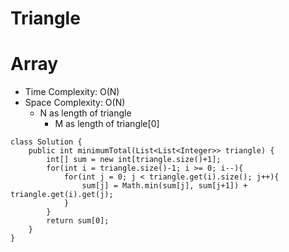 # Triangle

# Array

- Time Complexity: O(N)
- Space Complexity: O(N)
  - N as length of triangle
    - M as length of triangle[0]

```
class Solution {
    public int minimumTotal(List<List<Integer>> triangle) {
        int[] sum = new int[triangle.size()+1];
        for(int i = triangle.size()-1; i >= 0; i--){
            for(int j = 0; j < triangle.get(i).size(); j++){
                sum[j] = Math.min(sum[j], sum[j+1]) + triangle.get(i).get(j);
            }
        }
        return sum[0];
    }
}
```
